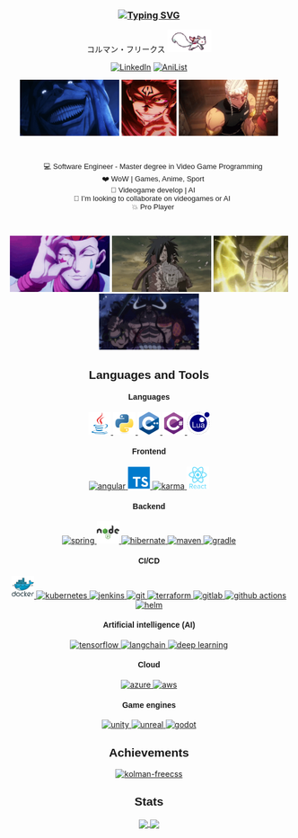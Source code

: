 
<link rel="preconnect" href="https://fonts.googleapis.com">
<link rel="preconnect" href="https://fonts.gstatic.com" crossorigin>
<link href="https://fonts.googleapis.com/css2?family=Exo+2:ital,wght@0,100..900;1,100..900&display=swap" rel="stylesheet">

<div align="center">

### [![Typing SVG](https://readme-typing-svg.demolab.com?font=Fira+Code&pause=1000&color=F70000&background=FFFFFF00&width=435&lines=%F0%9F%91%BE+Hi+I'm+Sergio+%F0%9F%91%BE;%F0%9F%91%BE+This+is+my+little+space+%F0%9F%91%BE;%F0%9F%91%BE+I+have+some+interesting+things+%F0%9F%91%BE)](https://git.io/typing-svg)

コルマン・フリークス 
<img src="assets/kyubey.gif" height="40" />

[![LinkedIn](https://img.shields.io/static/v1?label=LinkedIn&message=%20&color=blue&logo=LinkedIn&style=flat-square&logoColor=blue)](https://www.linkedin.com/in/sergiomartinezroman/)
[![AniList](https://img.shields.io/static/v1?label=AniList&message=%20&color=red&style=flat-square&logo=anilist&logoColor=red)](https://anilist.co/user/KolmanFreecss/animelist)

</div>

<p align="center">
<img src="assets/solo-leveling.gif" height="100" />
<img src="assets/sukuna-uji-itadiri.gif" height="100" />
<img src="assets/tengen-uzui-tengen.gif" height="100" />
</p>

<pre>
<p align="center" style="font-family:'Exo 2', sans-serif;font-size:13px">
    💻 Software Engineer - Master degree in Video Game Programming
    ❤️ WoW | Games, Anime, Sport
    💬 Videogame develop | AI
    👯 I’m looking to collaborate on videogames or AI 
    💥 Pro Player
</p>
</pre>

<p align="center">
<img src="assets/hisoka-morow-magician.gif" height="100" />
<img src="assets/madara-uchiha.gif" height="100" />
<img src="assets/divine-smite.gif" height="100" />
<img src="assets/one-piece-kaido.gif" height="100" />
</p>

<div align="center" style="font-family:'Exo 2', sans-serif">

## Languages and Tools

</div>

<p align="center"> 

<div align="center" style="font-family:'Exo 2', sans-serif">
    
#### Languages

</div>

<p align="center"> 
    <a href="https://www.java.com" target="_blank" rel="noreferrer"> <img src="https://raw.githubusercontent.com/devicons/devicon/master/icons/java/java-original.svg" alt="java" width="40" height="40"/> </a> 
    <a href="https://www.python.org" target="_blank" rel="noreferrer"> <img src="https://raw.githubusercontent.com/devicons/devicon/master/icons/python/python-original.svg" alt="python" width="40" height="40"/> </a> 
    <a href="https://www.w3schools.com/cpp/" target="_blank" rel="noreferrer"> <img src="https://raw.githubusercontent.com/devicons/devicon/master/icons/cplusplus/cplusplus-original.svg" alt="cplusplus" width="40" height="40"/> </a> 
    <a href="https://www.w3schools.com/cs/" target="_blank" rel="noreferrer"> <img src="https://raw.githubusercontent.com/devicons/devicon/master/icons/csharp/csharp-original.svg" alt="csharp" width="40" height="40"/> </a> 
    <a href="https://www.lua.org/" target="_blank" rel="noreferrer">
        <img src="https://raw.githubusercontent.com/devicons/devicon/master/icons/lua/lua-original.svg" alt="lua" width="40" height="40"/>
    </a>
</p>

<div align="center" style="font-family:'Exo 2', sans-serif">
    
#### Frontend

</div>

<p align="center"> 
    <a href="https://angular.io" target="_blank" rel="noreferrer"> <img src="https://angular.io/assets/images/logos/angular/angular.svg" alt="angular" width="40" height="40"/> </a> 
    <a href="https://www.typescriptlang.org/" target="_blank" rel="noreferrer"> <img src="https://raw.githubusercontent.com/devicons/devicon/master/icons/typescript/typescript-original.svg" alt="typescript" width="40" height="40"/> </a> 
    <a href="https://karma-runner.github.io/latest/index.html" target="_blank" rel="noreferrer"> <img src="https://raw.githubusercontent.com/detain/svg-logos/780f25886640cef088af994181646db2f6b1a3f8/svg/karma.svg" alt="karma" width="40" height="40"/> </a> 
    <a href="https://reactjs.org/" target="_blank" rel="noreferrer">
        <img src="https://raw.githubusercontent.com/devicons/devicon/master/icons/react/react-original-wordmark.svg" alt="react" width="40" height="40"/>
    </a>
</p>

<div align="center" style="font-family:'Exo 2', sans-serif">
    
#### Backend

</div>

<p align="center"> 
    <a href="https://spring.io/" target="_blank" rel="noreferrer"> <img src="https://www.vectorlogo.zone/logos/springio/springio-icon.svg" alt="spring" width="40" height="40"/> </a> 
    <a href="https://nodejs.org" target="_blank" rel="noreferrer"> <img src="https://raw.githubusercontent.com/devicons/devicon/master/icons/nodejs/nodejs-original-wordmark.svg" alt="nodejs" width="40" height="40"/> </a> 
    <a href="https://hibernate.org/" target="_blank" rel="noreferrer"> 
        <img src="https://www.vectorlogo.zone/logos/hibernate/hibernate-icon.svg" alt="hibernate" width="40" height="40"/> 
    </a>
    <a href="https://maven.apache.org/" target="_blank" rel="noreferrer"> 
        <img src="https://www.vectorlogo.zone/logos/apache_maven/apache_maven-icon.svg" alt="maven" width="40" height="40"/> 
    </a>
    <a href="https://gradle.org/" target="_blank" rel="noreferrer"> 
        <img src="https://www.vectorlogo.zone/logos/gradle/gradle-icon.svg" alt="gradle" width="40" height="40"/> 
    </a>
</p>

<div align="center" style="font-family:'Exo 2', sans-serif">
    
#### CI/CD

</div>

<p align="center"> 
    <a href="https://www.docker.com/" target="_blank" rel="noreferrer"> <img src="https://raw.githubusercontent.com/devicons/devicon/master/icons/docker/docker-original-wordmark.svg" alt="docker" width="40" height="40"/> </a> 
    <a href="https://kubernetes.io" target="_blank" rel="noreferrer"> <img src="https://www.vectorlogo.zone/logos/kubernetes/kubernetes-icon.svg" alt="kubernetes" width="40" height="40"/> </a> 
    <a href="https://www.jenkins.io" target="_blank" rel="noreferrer"> <img src="https://www.vectorlogo.zone/logos/jenkins/jenkins-icon.svg" alt="jenkins" width="40" height="40"/> </a> 
    <a href="https://git-scm.com/" target="_blank" rel="noreferrer"> <img src="https://www.vectorlogo.zone/logos/git-scm/git-scm-icon.svg" alt="git" width="40" height="40"/> </a> 
    <a href="https://www.terraform.io/" target="_blank" rel="noreferrer"> 
        <img src="https://www.vectorlogo.zone/logos/terraformio/terraformio-icon.svg" alt="terraform" width="40" height="40"/> 
    </a> 
    <a href="https://about.gitlab.com/" target="_blank" rel="noreferrer"> 
        <img src="https://www.vectorlogo.zone/logos/gitlab/gitlab-icon.svg" alt="gitlab" width="40" height="40"/> 
    </a> 
    <a href="https://github.com/features/actions" target="_blank" rel="noreferrer"> 
        <img src="https://www.vectorlogo.zone/logos/github/github-icon.svg" alt="github actions" width="40" height="40"/> 
    </a> 
    <a href="https://helm.sh/" target="_blank" rel="noreferrer"> 
        <img src="https://www.vectorlogo.zone/logos/helmsh/helmsh-icon.svg" alt="helm" width="40" height="40"/> 
    </a>
</p>

<div align="center" style="font-family:'Exo 2', sans-serif">
    
#### Artificial intelligence (AI)

</div>

<p align="center"> 
    <a href="https://www.tensorflow.org/" target="_blank" rel="noreferrer"> 
        <img src="https://www.vectorlogo.zone/logos/tensorflow/tensorflow-icon.svg" alt="tensorflow" width="40" height="40"/> 
    </a>
    <a href="https://langchain.com/" target="_blank" rel="noreferrer"> 
        <img src="https://images.seeklogo.com/logo-png/52/1/langchain-logo-png_seeklogo-528369.png" alt="langchain" width="40" height="40"/> 
    </a> 
    <a href="https://en.wikipedia.org/wiki/Deep_learning" target="_blank" rel="noreferrer"> 
        <img src="https://www.vectorlogo.zone/logos/pytorch/pytorch-icon.svg" alt="deep learning" width="40" height="40"/> 
    </a>
</p>

<div align="center" style="font-family:'Exo 2', sans-serif">
    
#### Cloud

</div>

<p align="center"> 
    <a href="https://azure.microsoft.com/en-in/" target="_blank" rel="noreferrer"> <img src="https://www.vectorlogo.zone/logos/microsoft_azure/microsoft_azure-icon.svg" alt="azure" width="40" height="40"/> </a> 
    <a href="https://aws.amazon.com/" target="_blank" rel="noreferrer"> 
        <img src="https://www.vectorlogo.zone/logos/amazon_aws/amazon_aws-icon.svg" alt="aws" width="40" height="40"/> 
    </a>
</p>

<div align="center" style="font-family:'Exo 2', sans-serif">
    
#### Game engines

</div>

<p align="center"> 
    <a href="https://unity.com/" target="_blank" rel="noreferrer"> <img src="https://www.vectorlogo.zone/logos/unity3d/unity3d-icon.svg" alt="unity" width="40" height="40"/> </a>
    <a href="https://unrealengine.com/" target="_blank" rel="noreferrer"> <img src="https://raw.githubusercontent.com/kenangundogan/fontisto/036b7eca71aab1bef8e6a0518f7329f13ed62f6b/icons/svg/brand/unreal-engine.svg" alt="unreal" width="40" height="40"/> </a> 
    <a href="https://godotengine.org/" target="_blank" rel="noreferrer"> 
        <img src="https://upload.wikimedia.org/wikipedia/commons/6/6a/Godot_icon.svg" alt="godot" width="40" height="40"/> 
    </a>
</p>

<div align="center" style="font-family:'Exo 2', sans-serif">

## Achievements

</div>

<p align="center">
    <a href="https://github.com/ryo-ma/github-profile-trophy"><img src="https://github-profile-trophy.vercel.app/?username=kolman-freecss&row=2&column=3&no-frame=true&no-bg=true&theme=dark_lover" alt="kolman-freecss" /></a> 
</p>

<div align="center" style="font-family:'Exo 2', sans-serif">

## Stats

</div>

<p align="center">
    <a href="https://www.linkedin.com/in/sergiomartinezroman/">
      <img height=160 align="center" src="https://github-readme-stats.vercel.app/api/top-langs/?username=Kolman-Freecss&layout=donut&hide=shaderlab,hlsl,makefile,html&hide_progress=true&theme=shadow_red" />
    </a>
    <a href="https://www.linkedin.com/in/sergiomartinezroman/">
      <img height=160 align="center" src="https://github-readme-stats.vercel.app/api?username=Kolman-Freecss&show_icons=true&theme=shadow_red&hide=contribs" />
    </a>
</p>
